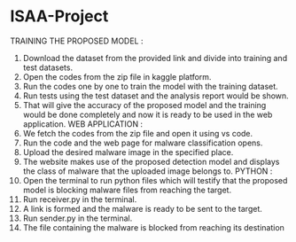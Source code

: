 # ISAA-Project
TRAINING THE PROPOSED MODEL :
1. Download the dataset from the provided link and divide into training and test datasets.
2. Open the codes from the zip file in kaggle platform.
3. Run the codes one by one to train the model with the training dataset.
4. Run tests using the test dataset and the analysis report would be shown.
5. That will give the accuracy of the proposed model and the training would be done
completely and now it is ready to be used in the web application.
WEB APPLICATION :
1. We fetch the codes from the zip file and open it using vs code.
2. Run the code and the web page for malware classification opens.
3. Upload the desired malware image in the specified place.
4. The website makes use of the proposed detection model and displays the class of
malware that the uploaded image belongs to.
PYTHON :
1. Open the terminal to run python files which will testify that the proposed model is
blocking malware files from reaching the target.
2. Run receiver.py in the terminal.
3. A link is formed and the malware is ready to be sent to the target.
4. Run sender.py in the terminal.
5. The file containing the malware is blocked from reaching its destination
